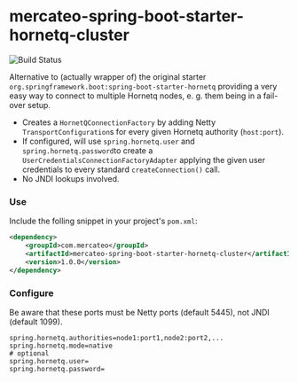 # mercateo-spring-boot-starter-hornetq-cluster

![Build Status](https://travis-ci.org/Mercateo/mercateo-spring-boot-starter-hornetq-cluster.svg)


Alternative to (actually wrapper of) the original starter ``org.springframework.boot:spring-boot-starter-hornetq`` providing a very easy way to connect to multiple Hornetq nodes, e. g. them being in a fail-over setup.

- Creates a ``HornetQConnectionFactory`` by adding Netty ``TransportConfiguration``s for every given Hornetq authority (``host:port``).
- If configured, will use ``spring.hornetq.user`` and ``spring.hornetq.password``to create a  ``UserCredentialsConnectionFactoryAdapter`` applying the given user credentials to every standard ``createConnection()`` call.
- No JNDI lookups involved.

### Use

Include the folling snippet in your project's ``pom.xml``:

```xml
<dependency>
    <groupId>com.mercateo</groupId>
    <artifactId>mercateo-spring-boot-starter-hornetq-cluster</artifactId>
    <version>1.0.0</version>
</dependency>
```

### Configure

Be aware that these ports must be Netty ports (default 5445), not JNDI (default 1099).

```
spring.hornetq.authorities=node1:port1,node2:port2,...
spring.hornetq.mode=native
# optional
spring.hornetq.user=
spring.hornetq.password=
```
